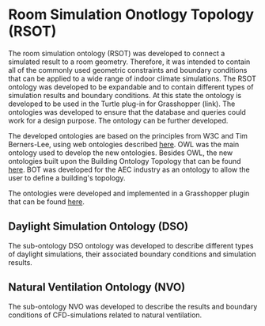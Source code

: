 # Room Simulation Onotlogy Topology (RSOT)
 
The room simulation ontology (RSOT) was developed to connect a simulated result to a room geometry.
Therefore, it was intended to contain all of the commonly used geometric constraints and boundary conditions that can be applied to a wide range of indoor climate simulations. 
The RSOT ontology was developed to be expandable and to contain different types of simulation results and boundary conditions.
At this state the ontology is developed to be used in the Turtle plug-in for Grasshopper (link). The ontologies was developed to ensure that the database and queries could work for a design purpose. The ontology can be further developed. 

The developed ontologies are based on the principles from W3C and Tim Berners-Lee, using web ontologies described [here](https://www.w3.org/DesignIssues/LinkedData.html). 
OWL was the main ontology used to develop the new ontologies. Besides OWL, the new ontologies built upon the Building Ontology Topology that can be found [here](https://w3c-lbd-cg.github.io/bot/).
BOT was developed for the AEC industry as an ontology to allow the user to define a building's topology.

The ontologies were developed and implemented in a Grasshopper plugin that can be found [here](https://github.com/AnnaKrusell/Turtle).

## Daylight Simulation Ontology (DSO)
The sub-ontology DSO ontology was developed to describe different types of daylight simulations, their associated boundary conditions and simulation results. 


## Natural Ventilation Ontology (NVO)
The sub-ontology NVO was developed to describe the results and boundary conditions of CFD-simulations related to natural ventilation. 



